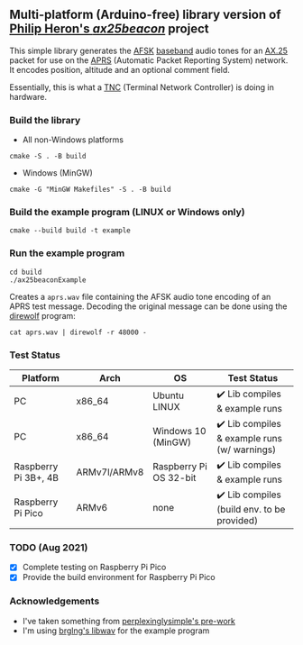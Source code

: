 ## Multi-platform (Arduino-free) library version of [Philip Heron's *ax25beacon*](https://github.com/fsphil/ax25beacon) project

This simple library generates the [AFSK](https://en.wikipedia.org/wiki/Frequency-shift_keying#Audio_FSK) [baseband](https://en.wikipedia.org/wiki/Baseband)
audio tones for an [AX.25](https://en.wikipedia.org/wiki/AX.25) packet for use on the [APRS](https://en.wikipedia.org/wiki/Automatic_Packet_Reporting_System) (Automatic Packet Reporting System) network.
It encodes position, altitude and an optional comment field.

Essentially, this is what a [TNC](https://en.wikipedia.org/wiki/Terminal_node_controller) (Terminal Network Controller) is doing in hardware.

### Build the library
- All non-Windows platforms

```
cmake -S . -B build
```

- Windows (MinGW)

```
cmake -G "MinGW Makefiles" -S . -B build
```

### Build the example program (LINUX or Windows only)
```
cmake --build build -t example
```

### Run the example program
```
cd build
./ax25beaconExample
```
Creates a `aprs.wav` file containing the AFSK audio tone encoding of an APRS test message.
Decoding the original message can be done using the [direwolf](https://github.com/wb2osz/direwolf) program:

```
cat aprs.wav | direwolf -r 48000 -
```

### Test Status

Platform | Arch | OS | Test Status
-------------- | ------------ | ------------- | ---------------
PC | x86_64 | Ubuntu LINUX | :heavy_check_mark: Lib compiles & example runs
PC | x86_64 | Windows 10 (MinGW) | :heavy_check_mark: Lib compiles & example runs (w/ warnings)
Raspberry Pi 3B+, 4B | ARMv7l/ARMv8 | Raspberry Pi OS 32-bit | :heavy_check_mark: Lib compiles & example runs
Raspberry Pi Pico | ARMv6 | none | :heavy_check_mark: Lib compiles (build env. to be provided)

### TODO (Aug 2021)

- [x] Complete testing on Raspberry Pi Pico
- [x] Provide the build environment for Raspberry Pi Pico

### Acknowledgements
- I've taken something from [perplexinglysimple's pre-work](https://github.com/perplexinglysimple/ax25beacon)
- I'm using [brglng's libwav](https://github.com/brglng/libwav) for the example program
